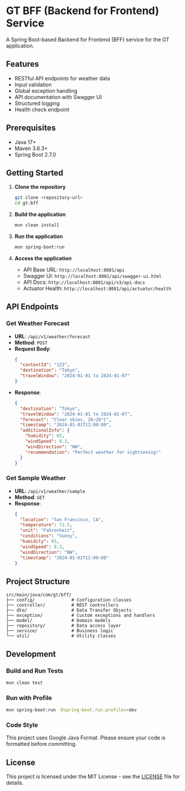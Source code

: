# GT BFF (Backend for Frontend) Service

A Spring Boot-based Backend for Frontend (BFF) service for the GT application.

## Features

- RESTful API endpoints for weather data
- Input validation
- Global exception handling
- API documentation with Swagger UI
- Structured logging
- Health check endpoint

## Prerequisites

- Java 17+
- Maven 3.6.3+
- Spring Boot 2.7.0

## Getting Started

1. **Clone the repository**
   ```bash
   git clone <repository-url>
   cd gt-bff
   ```

2. **Build the application**
   ```bash
   mvn clean install
   ```

3. **Run the application**
   ```bash
   mvn spring-boot:run
   ```

4. **Access the application**
   - API Base URL: `http://localhost:8081/api`
   - Swagger UI: `http://localhost:8081/api/swagger-ui.html`
   - API Docs: `http://localhost:8081/api/v3/api-docs`
   - Actuator Health: `http://localhost:8081/api/actuator/health`

## API Endpoints

### Get Weather Forecast
- **URL**: `/api/v1/weather/forecast`
- **Method**: `POST`
- **Request Body**:
  ```json
  {
    "contextId": "123",
    "destination": "Tokyo",
    "travelWindow": "2024-01-01 to 2024-01-07"
  }
  ```
- **Response**:
  ```json
  {
    "destination": "Tokyo",
    "travelWindow": "2024-01-01 to 2024-01-07",
    "forecast": "Clear skies, 26–28°C",
    "timestamp": "2024-01-01T12:00:00",
    "additionalInfo": {
      "humidity": 65,
      "windSpeed": 8.3,
      "windDirection": "NW",
      "recommendation": "Perfect weather for sightseeing!"
    }
  }
  ```

### Get Sample Weather
- **URL**: `/api/v1/weather/sample`
- **Method**: `GET`
- **Response**:
  ```json
  {
    "location": "San Francisco, CA",
    "temperature": 72.5,
    "unit": "Fahrenheit",
    "conditions": "Sunny",
    "humidity": 65,
    "windSpeed": 8.3,
    "windDirection": "NW",
    "timestamp": "2024-01-01T12:00:00"
  }
  ```

## Project Structure

```
src/main/java/com/gt/bff/
├── config/              # Configuration classes
├── controller/          # REST controllers
├── dto/                 # Data Transfer Objects
├── exception/           # Custom exceptions and handlers
├── model/               # Domain models
├── repository/          # Data access layer
├── service/             # Business logic
└── util/                # Utility classes
```

## Development

### Build and Run Tests
```bash
mvn clean test
```

### Run with Profile
```bash
mvn spring-boot:run -Dspring-boot.run.profiles=dev
```

### Code Style
This project uses Google Java Format. Please ensure your code is formatted before committing.

## License

This project is licensed under the MIT License - see the [LICENSE](LICENSE) file for details.
